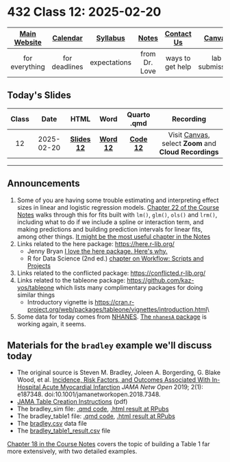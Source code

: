 # 432 Class 12: 2025-02-20

[Main Website](https://thomaselove.github.io/432-2025/) | [Calendar](https://thomaselove.github.io/432-2025/calendar.html) | [Syllabus](https://thomaselove.github.io/432-syllabus-2025/) | [Notes](https://thomaselove.github.io/432-notes/) | [Contact Us](https://thomaselove.github.io/432-2025/contact.html) | [Canvas](https://canvas.case.edu) | [Data and Code](https://github.com/THOMASELOVE/432-data) | [Sources](https://github.com/THOMASELOVE/432-classes-2024/tree/main/sources)
:-----------: | :--------------: | :----------: | :---------: | :-------------: | :-----------: | :------------: |:------:
for everything | for deadlines | expectations | from Dr. Love | ways to get help | lab submission | for downloads | to read

## Today's Slides

Class | Date | HTML | Word | Quarto .qmd | Recording
:---: | :--------: | :------: | :------: | :------: | :-------------:
12 | 2025-02-20 | **[Slides 12](https://thomaselove.github.io/432-slides-2025/slides12.html)** | **[Word 12](https://thomaselove.github.io/432-slides-2025/slides12w.docx)** | **[Code 12](https://github.com/THOMASELOVE/432-slides-2025/blob/main/slides12.qmd)** | Visit [Canvas](https://canvas.case.edu/), select **Zoom** and **Cloud Recordings**

---

## Announcements

1. Some of you are having some trouble estimating and interpreting effect sizes in linear and logistic regression models. [Chapter 22 of the Course Notes](https://thomaselove.github.io/432-notes/effectsize.html) walks through this for fits built with `lm()`, `glm()`, `ols()` and `lrm()`, including what to do if we include a spline or interaction term, and making predictions and building prediction intervals for linear fits, among other things. [It might be the most useful chapter in the Notes](https://thomaselove.github.io/432-notes/effectsize.html)
2. Links related to the here package: <https://here.r-lib.org/>
    - Jenny Bryan [I love the here package. Here's why.](https://github.com/jennybc/here_here)
    - R for Data Science (2nd ed.) [chapter on Workflow: Scripts and Projects](https://r4ds.hadley.nz/workflow-scripts)
3. Links related to the conflicted package: <https://conflicted.r-lib.org/>
4. Links related to the tableone package: <https://github.com/kaz-yos/tableone> which lists many complimentary packages for doing similar things
    - Introductory vignette is <https://cran.r-project.org/web/packages/tableone/vignettes/introduction.html>\
5. Some data for today comes from [NHANES](https://www.cdc.gov/nchs/nhanes/index.html). [The `nhanesA` package](https://cran.r-project.org/web/packages/nhanesA/index.html) is working again, it seems.

## Materials for the `bradley` example we'll discuss today

- The original source is Steven M. Bradley, Joleen A. Borgerding, G. Blake Wood, et al. [Incidence, Risk Factors, and Outcomes Associated With In-Hospital Acute Myocardial Infarction](https://jamanetwork.com/journals/jamanetworkopen/fullarticle/2720923) *JAMA Netw Open* 2019; 2(1): e187348. doi:10.1001/jamanetworkopen.2018.7348.
- [JAMA Table Creation Instructions](https://jama.jamanetwork.com/data/ifora-forms/jama/tablecreationinst.pdf) (pdf)
- The bradley_sim file: [.qmd code](https://github.com/THOMASELOVE/432-slides-2025/blob/main/c12/bradley_sim.qmd), [.html result at RPubs](https://rpubs.com/TELOVE/bradley-simulate-432)
- The bradley_table1 file: [.qmd code](https://github.com/THOMASELOVE/432-slides-2025/blob/main/c12/bradley_table1.qmd), [.html result at RPubs](https://rpubs.com/TELOVE/bradley-table1-432)
- The [bradley.csv](bradley.csv) data file
- The [bradley_table1_result.csv](bradley_table1_result.csv) file

[Chapter 18 in the Course Notes](https://thomaselove.github.io/432-notes/) covers the topic of building a Table 1 far more extensively, with two detailed examples.

